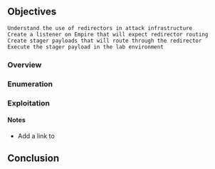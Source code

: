 
## Objectives

    Understand the use of redirectors in attack infrastructure
    Create a listener on Empire that will expect redirector routing
    Create stager payloads that will route through the redirector
    Execute the stager payload in the lab environment
    
### Overview


### Enumeration 


### Exploitation


#### Notes
- Add a link to 

## Conclusion
